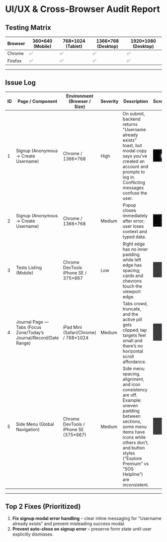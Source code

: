 # UI/UX & Cross-Browser Audit Report

## Testing Matrix
| Browser  | 360×640 (Mobile) | 768×1024 (Tablet) | 1366×768 (Desktop) | 1920×1080 (Desktop) |
|----------|------------------|-------------------|--------------------|---------------------|
| Chrome   | ✅               | ✅                | ✅                 | ✅                  |
| Firefox  | ✅               | ✅                | ✅                 | ✅                  |

---

## Issue Log

| ID | Page / Component | Environment (Browser / Size) | Severity | Description | Screenshot | Root Cause (suspected) | Proposed Fix (snippet/approach) |
|----|------------------|------------------------------|----------|-------------|------------|-------------------------|---------------------------------|
| 1  | Signup (Anonymous → Create Username) | Chrome / 1366×768 | High | On submit, backend returns "Username already exists" toast, but modal copy says you've created an account and prompts to log in. Conflicting messages confuse the user. | ![issue-signup-1](./images/issue-signup-1.png) | Error mapping/UI copy not aligned with API error; generic success-ish modal shown for all 4xx. | Show inline error in the modal: "Username already exists. Try a different one." Keep modal open, focus the username input. Add aria-live for error. |
| 2  | Signup (Anonymous → Create Username) | Chrome / 1366×768 | Medium | Popup closes immediately after error; user loses context and typed data. | ![issue-signup-2](./images/issue-signup-2.png) | Modal auto-close on error or global toast handler dismisses modal. | Prevent auto-close on non-2xx. Persist form state; require explicit user action to dismiss. |
| 3  | Tests Listing (Mobile) | Chrome DevTools iPhone SE / 375×667 | Low | Right edge has no inner padding while left edge has spacing; cards and chevrons touch the viewport edge. | ![issue-padding-1](./images/issue-padding-1.png) | Asymmetric container padding or overflow from horizontal carousel. | Standardize horizontal padding using CSS logical props; ensure carousels respect container padding. |
| 4  | Journal Page — Tabs (Focus Zone/Today’s Journal/Record/Date Range) | iPad Mini (Safari/Chrome) / 768×1024 | Medium | Tabs crowd, truncate, and the active pill gets clipped; tap targets feel small and there’s no horizontal scroll affordance. | ![issue-tabs-1](./images/issue-tabs-1.png) | Tabs container uses fixed width with no `overflow-x`; items lack min touch size and focus-visible styles. | Make tabs horizontally scrollable with padding and gap; enforce 44px min tap height; add focus-visible ring and ARIA `role="tablist"` semantics. |
| 5  | Side Menu (Global Navigation) | Chrome DevTools / iPhone SE (375×667) | Medium | Side menu spacing, alignment, and icon consistency are off. Example: uneven padding between sections, some menu items have icons while others don’t, and button styles (“Explore Premium” vs “SOS Helpline”) are inconsistent. | ![issue-side-menu](./images/issue-side-menu.png) | Inconsistent design system usage; missing standard component spacing and icon guidelines. | Adopt consistent padding, ensure all actionable items use icons or none, and unify CTA button styles. Use a design token for menu item spacing/typography. |

---

## Top 2 Fixes (Prioritized)

1. **Fix signup modal error handling** – clear inline messaging for "Username already exists" and prevent misleading success modal.  
2. **Prevent auto-close on signup error** – preserve form state until user explicitly dismisses. 
